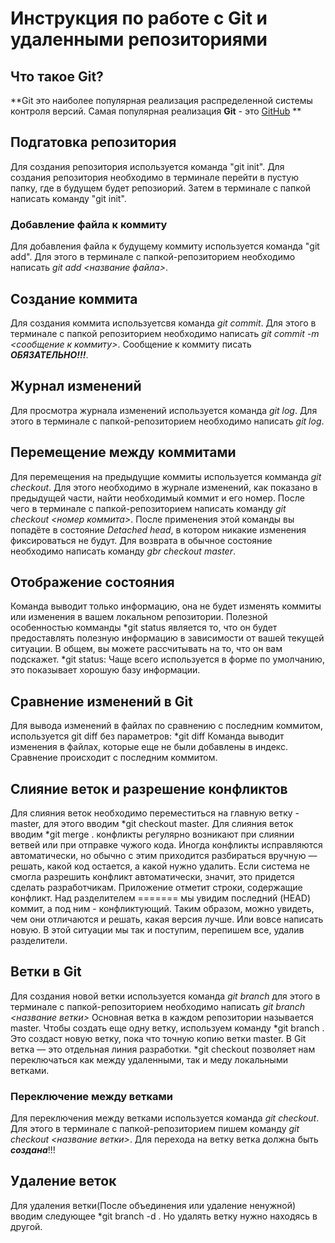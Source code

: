 # Инструкция по работе с Git и удаленными репозиториями

## Что такое Git?
**Git это наиболее популярная реализация распределенной системы контроля версий. Самая популярная реализация **Git** - это [GitHub](https://github.com/) **

## Подгатовка репозитория
Для создания репозитория используется команда "git init". Для создания репозитория необходимо в терминале перейти в пустую папку, где в будущем будет репозиорий. Затем в терминале с папкой написать команду "git init".

### Добавление файла к коммиту
Для добавления файла к будущему коммиту используется команда "git add". Для этого в терминале с папкой-репозиторием необходимо написать *git add <название файла>*.

## Создание коммита
Для создания коммита используетсвя команда *git commit*. Для этого в терминале с папкой репозиторием необходимо написать *git commit -m <сообщение к коммиту>*. Сообщение к коммиту писать ***ОБЯЗАТЕЛЬНО!!!***.

## Журнал изменений
Для просмотра журнала изменений используется команда *git log*. Для этого в терминале с папкой-репозиторием необходимо написать *git log*.

## Перемещение между коммитами
Для перемещения на предыдущие коммиты используется комманда *git checkout*. Для этого необходимо в журнале изменений, как показано в предыдущей части, найти необходимый коммит и его номер. После чего в терминале с папкой-репозиторием написать команду *git checkout <номер коммита>*. После применения этой команды вы попадёте в состояние *Detached head*, в котором никакие изменения фиксироваться не будут. Для возврата в обычное состояние необходимо написать команду *gbr checkout master*.

## Отображение состояния
Команда выводит только информацию, она не будет изменять коммиты или изменения в вашем локальном репозитории. Полезной особенностью комманды *git status является то, что он будет предоставлять полезную информацию в зависимости от вашей текущей ситуации. В общем, вы можете рассчитывать на то, что он вам подскажет.
*git status: Чаще всего используется в форме по умолчанию, это показывает хорошую базу информации.

## Сравнение изменений в Git
Для вывода изменений в файлах по сравнению с последним коммитом, используется git diff без параметров:
*git diff
Команда выводит изменения в файлах, которые еще не были добавлены в индекс. Сравнение происходит с последним коммитом.

## Слияние веток и разрешение конфликтов
Для слияния веток необходимо переместиться на главную ветку - master, для этого вводим *git checkout master. Для слияния веток вводим *git merge <name>.
конфликты регулярно возникают при слиянии ветвей или при отправке чужого кода. Иногда конфликты исправляются автоматически, но обычно с этим приходится разбираться вручную — решать, какой код остается, а какой нужно удалить.
Если система не смогла разрешить конфликт автоматически, значит, это придется сделать разработчикам. Приложение отметит строки, содержащие конфликт. 
Над разделителем ======= мы увидим последний (HEAD) коммит, а под ним - конфликтующий. Таким образом, можно увидеть, чем они отличаются и решать, какая версия лучше. Или вовсе написать новую. В этой ситуации мы так и поступим, перепишем все, удалив разделители.

## Ветки в Git
Для создания новой ветки используется команда *git branch* для этого в терминале с папкой-репозиторием необходимо написать *git branch <название ветки>*
Основная ветка в каждом репозитории называется master. Чтобы создать еще одну ветку, используем команду *git branch <name>. Это создаст новую ветку, пока что точную копию ветки master.
В Git ветка — это отдельная линия разработки. *git checkout <name> позволяет нам переключаться как между удаленными, так и меду локальными ветками. 

 ### Переключение между ветками
  Для переключения между ветками используется команда *git checkout*. Для этого в терминале с папкой-репозиторием пишем команду *git checkout <название ветки>*. Для перехода на ветку ветка должна быть ***создана***!!!
  
## Удаление веток
Для удаления ветки(После объединения или удаление ненужной) вводим следующее
*git branch -d <name>. Но удалять ветку нужно находясь в другой.
